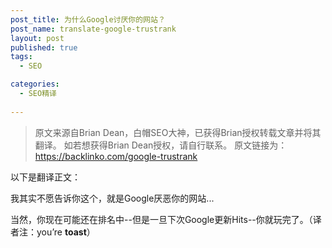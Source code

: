```yaml
---
post_title: 为什么Google讨厌你的网站？
post_name: translate-google-trustrank
layout: post
published: true
tags:
  - SEO

categories:
  - SEO精译
  
---
```


> 原文来源自Brian Dean，白帽SEO大神，已获得Brian授权转载文章并将其翻译。
> 如若想获得Brian Dean授权，请自行联系。
> 原文链接为：https://backlinko.com/google-trustrank

以下是翻译正文：

我其实不愿告诉你这个，就是Google厌恶你的网站...

当然，你现在可能还在排名中--但是一旦下次Google更新Hits--你就玩完了。（译者注：you’re **toast**）
